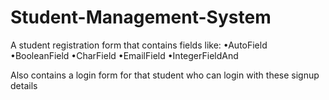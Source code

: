 # Student-Management-System
A student registration form that contains fields like:
  •AutoField
  •BooleanField
  •CharField
  •EmailField
  •IntegerFieldAnd
  
Also contains a login form for that student who can login with these signup details
